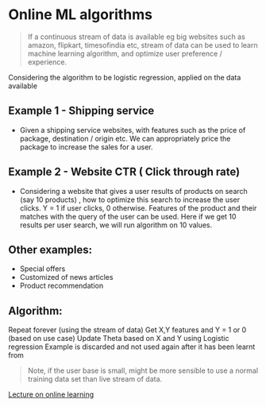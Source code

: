 # Online ML algorithms

> If a continuous stream of data is available eg big websites such as amazon, flipkart, timesofindia etc, stream of data can be used to learn machine learning algorithm, and optimize user preference / experience.

Considering the algorithm to be logistic regression, applied on the data available

## Example 1 - Shipping service 

* Given a shipping service websites, with features such as the price of package, destination / origin etc. We can appropriately price the package to increase the sales for a user.


## Example 2 - Website CTR ( Click through rate)
* Considering a website that gives a user results of products on search (say 10 products) , how to optimize this search to increase the user clicks. Y = 1 if user clicks, 0 otherwise. Features of the product and their matches with the query of the user can be used. Here if we get 10 results per user search, we will run algorithm on 10 values.


## Other examples:
* Special offers
* Customized of news articles
* Product recommendation

## Algorithm:
Repeat forever (using the stream of data) 
    Get X,Y features and Y = 1 or 0 (based on use case)
    Update Theta based on X and Y using Logistic regression
    Example is discarded and not used again after it has been learnt from


> Note, if the user base is small, might be more sensible to use a normal training data set than live stream of data.

[ Lecture on online learning](https://www.coursera.org/learn/machine-learning/lecture/ABO2q/online-learning)